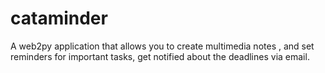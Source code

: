 cataminder
==========

A web2py application that allows you to create multimedia notes , and set reminders for important tasks, get notified about the deadlines via email.
